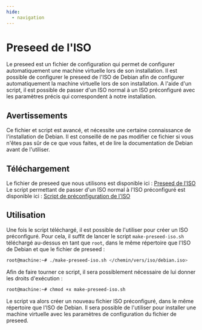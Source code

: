 ```yaml
---
hide:
  - navigation
---
```

# Preseed de l'ISO

Le preseed est un fichier de configuration qui permet de configurer automatiquement une machine virtuelle lors de son installation. Il est possible de configurer le preseed de l'ISO de Debian afin de configurer automatiquement la machine virtuelle lors de son installation.
A l'aide d'un script, il est possible de passer d'un ISO normal à un ISO préconfiguré avec les paramètres précis qui correspondent à notre installation.

## Avertissements

Ce fichier et script est avancé, et nécessite une certaine connaissance de l'installation de Debian. Il est conseillé de ne pas modifier ce fichier si vous n'êtes pas sûr de ce que vous faites, et de lire la documentation de Debian avant de l'utiliser.

## Téléchargement

Le fichier de preseed que nous utilisons est disponible ici : [Preseed de l'ISO](https://raw.githubusercontent.com/AngarosGamer/SAE4/main/installation-machine/preseed.cfg)
Le script permettant de passer d'un ISO normal à l'ISO préconfiguré est disponible ici : [Script de préconfiguration de l'ISO](https://raw.githubusercontent.com/AngarosGamer/SAE4/main/installation-machine/make-preseed-iso.sh)

## Utilisation

Une fois le script téléchargé, il est possible de  l'utiliser pour créer un ISO préconfiguré. Pour cela, il suffit de lancer le script `make-preseed-iso.sh` téléchargé au-dessus en tant que `root`, dans le même répertoire que l'ISO de Debian et que le fichier de preseed :

```bash
root@machine:~# ./make-preseed-iso.sh </chemin/vers/iso/debian.iso>
```

Afin de faire tourner ce script, il sera possiblement nécessaire de lui donner les droits d'exécution :

```bash
root@machine:~# chmod +x make-preseed-iso.sh
```

Le script va alors créer un nouveau fichier ISO préconfiguré, dans le même répertoire que l'ISO de Debian. Il sera possible de l'utiliser pour installer une machine virtuelle avec les paramètres de configuration du fichier de preseed.
